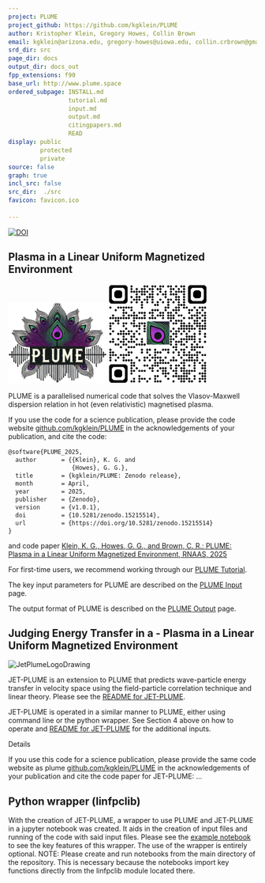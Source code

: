 ```yaml
---
project: PLUME
project_github: https://github.com/kgklein/PLUME
author: Kristopher Klein, Gregory Howes, Collin Brown
email: kgklein@arizona.edu, gregory-howes@uiowa.edu, collin.crbrown@gmail.com
srd_dir: src
page_dir: docs
output_dir: docs_out
fpp_extensions: f90
base_url: http://www.plume.space
ordered_subpage: INSTALL.md
                 tutorial.md
                 input.md
                 output.md
                 citingpapers.md
                 READ
display: public
         protected
         private
source: false
graph: true
incl_src: false
src_dir:  ./src
favicon: favicon.ico

---
```


[![DOI](https://zenodo.org/badge/DOI/10.5281/zenodo.15215514.svg)](https://doi.org/10.5281/zenodo.15215514)

## Plasma in a Linear Uniform Magnetized Environment

<img src="./page/PLUME_logo.png" alt="drawing" width="200"/>
<img src="./page/qrcode_plume_github.png" alt="drawing" width="200"/>

PLUME is a parallelised numerical code that solves the Vlasov-Maxwell dispersion
relation in hot (even relativistic) magnetised plasma.

If you use the code for a science publication, please provide the code website
[github.com/kgklein/PLUME](https://github.com/kgklein/PLUME) in the acknowledgements of your publication, and cite the code:

```
@software{PLUME_2025,
  author       = {{Klein}, K. G. and
                  {Howes}, G. G.},
  title        = {kgklein/PLUME: Zenodo release},
  month        = April,
  year         = 2025,
  publisher    = {Zenodo},
  version      = {v1.0.1},
  doi          = {10.5281/zenodo.15215514},
  url          = {https://doi.org/10.5281/zenodo.15215514}
}
```
and code paper 
[Klein, K. G., Howes, G. G.,
and Brown, C. R.: PLUME: Plasma in a Linear Uniform Magnetized Environment, RNAAS, 2025](https://iopscience.iop.org/article/10.3847/2515-5172/add1c2)


For first-time users, we recommend working through our [PLUME Tutorial](./page/tutorial.md).

The key input parameters for PLUME are described on the [PLUME Input](./page/input.md) page.

The output format of PLUME is described on the [PLUME Output](./page/output.md) page.

## Judging Energy Transfer in a - Plasma in a Linear Uniform Magnetized Environment

<img src="./page/Jet-Plume_Logo.svg" alt="JetPlumeLogoDrawing" width="200"/>

JET-PLUME is an extension to PLUME that predicts wave-particle energy transfer in velocity space using the field-particle correlation technique and linear theory. Please see the [README for JET-PLUME](./page/README-JETPLUME.md).

JET-PLUME is operated in a similar manner to PLUME, either using command line or the python wrapper. See Section 4 above on how to operate and [README for JET-PLUME](./README-JETPLUME.md) for the additional inputs.

Details

If you use this code for a science publication, please provide the same code website as plume
[github.com/kgklein/PLUME](https://github.com/kgklein/PLUME) in the acknowledgements of your publication and cite the code paper for JET-PLUME: ...

## Python wrapper (linfpclib)

With the creation of JET-PLUME, a wrapper to use PLUME and JET-PLUME in a jupyter notebook was created. It aids in the creation of input files and running of the code with said input files. Please see the [example notebook](./page/examplelinfpc.md) to see the key features of this wrapper. The use of the wrapper is entirely optional. NOTE: Please create and run notebooks from the main directory of the repository. This is necessary because the notebooks import key functions directly from the linfpclib module located there.
